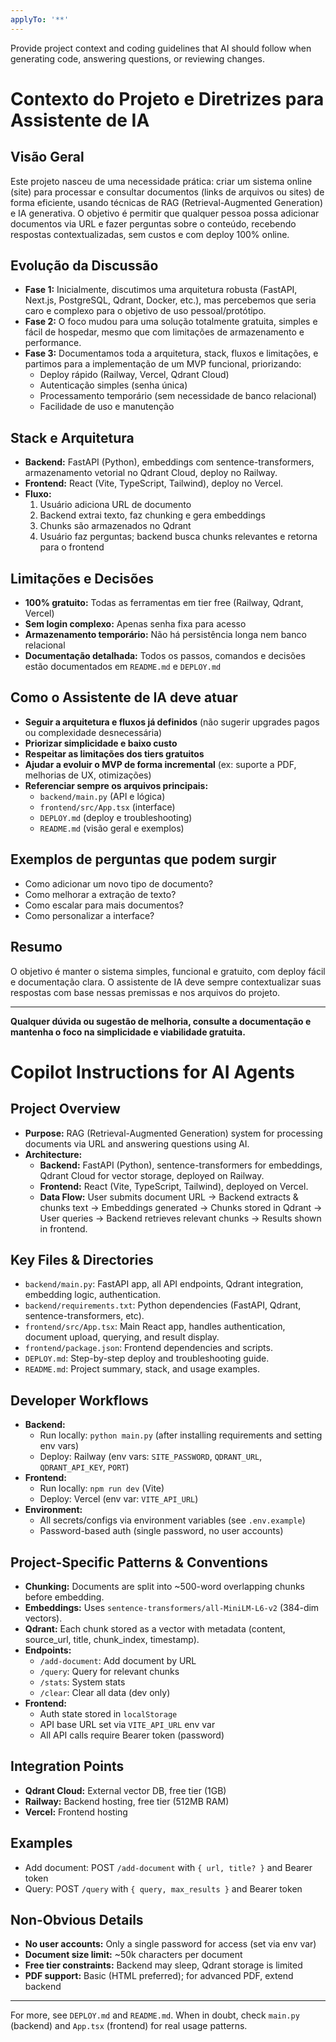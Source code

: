 ```yaml
---
applyTo: '**'
---
```

Provide project context and coding guidelines that AI should follow when generating code, answering questions, or reviewing changes.

# Contexto do Projeto e Diretrizes para Assistente de IA

## Visão Geral
Este projeto nasceu de uma necessidade prática: criar um sistema online (site) para processar e consultar documentos (links de arquivos ou sites) de forma eficiente, usando técnicas de RAG (Retrieval-Augmented Generation) e IA generativa. O objetivo é permitir que qualquer pessoa possa adicionar documentos via URL e fazer perguntas sobre o conteúdo, recebendo respostas contextualizadas, sem custos e com deploy 100% online.

## Evolução da Discussão
- **Fase 1:** Inicialmente, discutimos uma arquitetura robusta (FastAPI, Next.js, PostgreSQL, Qdrant, Docker, etc.), mas percebemos que seria caro e complexo para o objetivo de uso pessoal/protótipo.
- **Fase 2:** O foco mudou para uma solução totalmente gratuita, simples e fácil de hospedar, mesmo que com limitações de armazenamento e performance.
- **Fase 3:** Documentamos toda a arquitetura, stack, fluxos e limitações, e partimos para a implementação de um MVP funcional, priorizando:
  - Deploy rápido (Railway, Vercel, Qdrant Cloud)
  - Autenticação simples (senha única)
  - Processamento temporário (sem necessidade de banco relacional)
  - Facilidade de uso e manutenção

## Stack e Arquitetura
- **Backend:** FastAPI (Python), embeddings com sentence-transformers, armazenamento vetorial no Qdrant Cloud, deploy no Railway.
- **Frontend:** React (Vite, TypeScript, Tailwind), deploy no Vercel.
- **Fluxo:**
  1. Usuário adiciona URL de documento
  2. Backend extrai texto, faz chunking e gera embeddings
  3. Chunks são armazenados no Qdrant
  4. Usuário faz perguntas; backend busca chunks relevantes e retorna para o frontend

## Limitações e Decisões
- **100% gratuito:** Todas as ferramentas em tier free (Railway, Qdrant, Vercel)
- **Sem login complexo:** Apenas senha fixa para acesso
- **Armazenamento temporário:** Não há persistência longa nem banco relacional
- **Documentação detalhada:** Todos os passos, comandos e decisões estão documentados em `README.md` e `DEPLOY.md`

## Como o Assistente de IA deve atuar
- **Seguir a arquitetura e fluxos já definidos** (não sugerir upgrades pagos ou complexidade desnecessária)
- **Priorizar simplicidade e baixo custo**
- **Respeitar as limitações dos tiers gratuitos**
- **Ajudar a evoluir o MVP de forma incremental** (ex: suporte a PDF, melhorias de UX, otimizações)
- **Referenciar sempre os arquivos principais:**
  - `backend/main.py` (API e lógica)
  - `frontend/src/App.tsx` (interface)
  - `DEPLOY.md` (deploy e troubleshooting)
  - `README.md` (visão geral e exemplos)

## Exemplos de perguntas que podem surgir
- Como adicionar um novo tipo de documento?
- Como melhorar a extração de texto?
- Como escalar para mais documentos?
- Como personalizar a interface?

## Resumo
O objetivo é manter o sistema simples, funcional e gratuito, com deploy fácil e documentação clara. O assistente de IA deve sempre contextualizar suas respostas com base nessas premissas e nos arquivos do projeto.

---

**Qualquer dúvida ou sugestão de melhoria, consulte a documentação e mantenha o foco na simplicidade e viabilidade gratuita.**


# Copilot Instructions for AI Agents

## Project Overview
- **Purpose:** RAG (Retrieval-Augmented Generation) system for processing documents via URL and answering questions using AI.
- **Architecture:**
  - **Backend:** FastAPI (Python), sentence-transformers for embeddings, Qdrant Cloud for vector storage, deployed on Railway.
  - **Frontend:** React (Vite, TypeScript, Tailwind), deployed on Vercel.
  - **Data Flow:** User submits document URL → Backend extracts & chunks text → Embeddings generated → Chunks stored in Qdrant → User queries → Backend retrieves relevant chunks → Results shown in frontend.

## Key Files & Directories
- `backend/main.py`: FastAPI app, all API endpoints, Qdrant integration, embedding logic, authentication.
- `backend/requirements.txt`: Python dependencies (FastAPI, Qdrant, sentence-transformers, etc).
- `frontend/src/App.tsx`: Main React app, handles authentication, document upload, querying, and result display.
- `frontend/package.json`: Frontend dependencies and scripts.
- `DEPLOY.md`: Step-by-step deploy and troubleshooting guide.
- `README.md`: Project summary, stack, and usage examples.

## Developer Workflows
- **Backend:**
  - Run locally: `python main.py` (after installing requirements and setting env vars)
  - Deploy: Railway (env vars: `SITE_PASSWORD`, `QDRANT_URL`, `QDRANT_API_KEY`, `PORT`)
- **Frontend:**
  - Run locally: `npm run dev` (Vite)
  - Deploy: Vercel (env var: `VITE_API_URL`)
- **Environment:**
  - All secrets/configs via environment variables (see `.env.example`)
  - Password-based auth (single password, no user accounts)

## Project-Specific Patterns & Conventions
- **Chunking:** Documents are split into ~500-word overlapping chunks before embedding.
- **Embeddings:** Uses `sentence-transformers/all-MiniLM-L6-v2` (384-dim vectors).
- **Qdrant:** Each chunk stored as a vector with metadata (content, source_url, title, chunk_index, timestamp).
- **Endpoints:**
  - `/add-document`: Add document by URL
  - `/query`: Query for relevant chunks
  - `/stats`: System stats
  - `/clear`: Clear all data (dev only)
- **Frontend:**
  - Auth state stored in `localStorage`
  - API base URL set via `VITE_API_URL` env var
  - All API calls require Bearer token (password)

## Integration Points
- **Qdrant Cloud:** External vector DB, free tier (1GB)
- **Railway:** Backend hosting, free tier (512MB RAM)
- **Vercel:** Frontend hosting

## Examples
- Add document: POST `/add-document` with `{ url, title? }` and Bearer token
- Query: POST `/query` with `{ query, max_results }` and Bearer token

## Non-Obvious Details
- **No user accounts:** Only a single password for access (set via env var)
- **Document size limit:** ~50k characters per document
- **Free tier constraints:** Backend may sleep, Qdrant storage is limited
- **PDF support:** Basic (HTML preferred); for advanced PDF, extend backend

---
For more, see `DEPLOY.md` and `README.md`. When in doubt, check `main.py` (backend) and `App.tsx` (frontend) for real usage patterns.
